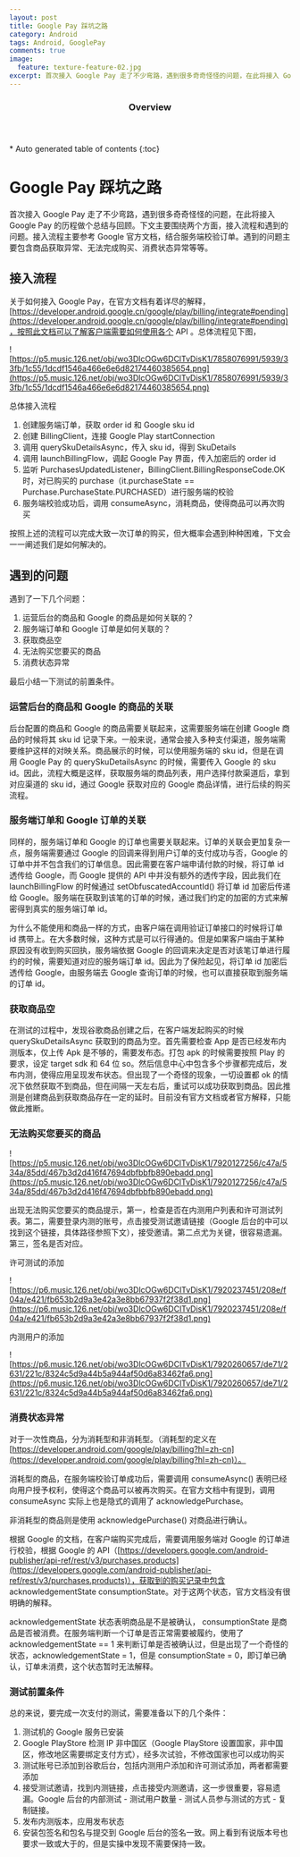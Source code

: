 ```yaml
--- 
layout: post
title: Google Pay 踩坑之路
category: Android
tags: Android, GooglePay
comments: true
image:
  feature: texture-feature-02.jpg
excerpt: 首次接入 Google Pay 走了不少弯路，遇到很多奇奇怪怪的问题，在此将接入 Google Pay 的历程做个总结与回顾。下文主要围绕两个方面，接入流程和遇到的问题。接入流程主要参考 Google 官方文档，结合服务端校验订单。遇到的问题主要包含商品获取异常、无法完成购买、消费状态异常等等。
---
```


<section id="table-of-contents" class="toc">
  <header>
    <h3>Overview</h3>
  </header>
<div id="drawer" markdown="1">
*  Auto generated table of contents
{:toc}
</div>
</section>

# Google Pay 踩坑之路

首次接入 Google Pay 走了不少弯路，遇到很多奇奇怪怪的问题，在此将接入 Google Pay 的历程做个总结与回顾。下文主要围绕两个方面，接入流程和遇到的问题。接入流程主要参考 Google 官方文档，结合服务端校验订单。遇到的问题主要包含商品获取异常、无法完成购买、消费状态异常等等。

## 接入流程

关于如何接入 Google Pay，在官方文档有着详尽的解释，[https://developer.android.google.cn/google/play/billing/integrate#pending](https://developer.android.google.cn/google/play/billing/integrate#pending)，按照此文档可以了解客户端需要如何使用各个 API 。总体流程见下图，

![https://p5.music.126.net/obj/wo3DlcOGw6DClTvDisK1/7858076991/5939/33fb/1c55/1dcdf1546a466e6e6d82174460385654.png](https://p5.music.126.net/obj/wo3DlcOGw6DClTvDisK1/7858076991/5939/33fb/1c55/1dcdf1546a466e6e6d82174460385654.png)

总体接入流程

1. 创建服务端订单，获取 order id 和 Google sku id
2. 创建 BillingClient，连接 Google Play startConnection
3. 调用 querySkuDetailsAsync，传入 sku id，得到 SkuDetails
4. 调用 launchBillingFlow，调起 Google Pay 界面，传入加密后的 order id
5. 监听 PurchasesUpdatedListener，BillingClient.BillingResponseCode.OK 时，对已购买的 purchase（it.purchaseState == Purchase.PurchaseState.PURCHASED）进行服务端的校验
6. 服务端校验成功后，调用 consumeAsync，消耗商品，使得商品可以再次购买

按照上述的流程可以完成大致一次订单的购买，但大概率会遇到种种困难，下文会一一阐述我们是如何解决的。

## 遇到的问题

遇到了一下几个问题：
1. 运营后台的商品和 Google 的商品是如何关联的？
2. 服务端订单和 Google 订单是如何关联的？
3. 获取商品空
4. 无法购买您要买的商品
5. 消费状态异常

最后小结一下测试的前置条件。


### 运营后台的商品和 Google 的商品的关联

后台配置的商品和 Google 的商品需要关联起来，这需要服务端在创建 Google 商品的时候将其 sku id 记录下来。一般来说，通常会接入多种支付渠道，服务端需要维护这样的对映关系。商品展示的时候，可以使用服务端的 sku id，但是在调用 Google Pay 的 querySkuDetailsAsync 的时候，需要传入 Google 的 sku id。因此，流程大概是这样，获取服务端的商品列表，用户选择付款渠道后，拿到对应渠道的 sku id，通过 Google 获取对应的 Google 商品详情，进行后续的购买流程。

### 服务端订单和 Google 订单的关联

同样的，服务端订单和 Google 的订单也需要关联起来。订单的关联会更加复杂一点，服务端需要通过 Google 的回调来得到用户订单的支付成功与否，Google 的订单中并不包含我们的订单信息。因此需要在客户端申请付款的时候，将订单 id 透传给 Google，而 Google 提供的 API 中并没有额外的透传字段，因此我们在 launchBillingFlow 的时候通过 setObfuscatedAccountId() 将订单 id 加密后传递给 Google。服务端在获取到该笔的订单的时候，通过我们约定的加密的方式来解密得到真实的服务端订单 id。

为什么不能使用和商品一样的方式，由客户端在调用验证订单接口的时候将订单 id 携带上。在大多数时候，这种方式是可以行得通的。但是如果客户端由于某种原因没有收到购买回执，服务端依据 Google 的回调来决定是否对该笔订单进行履约的时候，需要知道对应的服务端订单 id。因此为了保险起见，将订单 id 加密后透传给 Google，由服务端去 Google 查询订单的时候，也可以直接获取到服务端的订单 id。

### 获取商品空

在测试的过程中，发现谷歌商品创建之后，在客户端发起购买的时候 querySkuDetailsAsync 获取到的商品为空。首先需要检查 App 是否已经发布内测版本，仅上传 Apk 是不够的，需要发布态。打包 apk 的时候需要按照 Play 的要求，设定 target sdk 和 64 位 so。然后信息中心中包含多个步骤都完成后，发布内测，使得应用呈现发布状态。但出现了一个奇怪的现象，一切设置都 ok 的情况下依然获取不到商品，但在间隔一天左右后，重试可以成功获取到商品。因此推测是创建商品到获取商品存在一定的延时。目前没有官方文档或者官方解释，只能做此推断。

### 无法购买您要买的商品

![https://p5.music.126.net/obj/wo3DlcOGw6DClTvDisK1/7920127256/c47a/534a/85dd/467b3d2d416f47694dbfbbfb890ebadd.png](https://p5.music.126.net/obj/wo3DlcOGw6DClTvDisK1/7920127256/c47a/534a/85dd/467b3d2d416f47694dbfbbfb890ebadd.png)

出现无法购买您要买的商品提示，第一，检查是否在内测用户列表和许可测试列表。第二，需要登录内测的账号，点击接受测试邀请链接（Google 后台的中可以找到这个链接，具体路径参照下文），接受邀请。第二点尤为关键，很容易遗漏。第三，签名是否对应。

许可测试的添加

![https://p6.music.126.net/obj/wo3DlcOGw6DClTvDisK1/7920237451/208e/f04a/e421/fb653b2d9a3e42a3e8bb67937f2f38d1.png](https://p6.music.126.net/obj/wo3DlcOGw6DClTvDisK1/7920237451/208e/f04a/e421/fb653b2d9a3e42a3e8bb67937f2f38d1.png)

内测用户的添加

![https://p6.music.126.net/obj/wo3DlcOGw6DClTvDisK1/7920260657/de71/2631/221c/8324c5d9a44b5a944af50d6a83462fa6.png](https://p6.music.126.net/obj/wo3DlcOGw6DClTvDisK1/7920260657/de71/2631/221c/8324c5d9a44b5a944af50d6a83462fa6.png)

### 消费状态异常

对于一次性商品，分为消耗型和非消耗型。（消耗型的定义在 [https://developer.android.com/google/play/billing?hl=zh-cn](https://developer.android.com/google/play/billing?hl=zh-cn)）。

消耗型的商品，在服务端校验订单成功后，需要调用 consumeAsync() 表明已经向用户授予权利，使得这个商品可以被再次购买。在官方文档中有提到，调用 consumeAsync 实际上也是隐式的调用了 acknowledgePurchase。

非消耗型的商品则是使用 acknowledgePurchase() 对商品进行确认。

根据 Google 的文档，在客户端购买完成后，需要调用服务端对 Google 的订单进行校验，根据 Google 的 API（[https://developers.google.com/android-publisher/api-ref/rest/v3/purchases.products](https://developers.google.com/android-publisher/api-ref/rest/v3/purchases.products)），获取到的购买记录中包含 acknowledgementState consumptionState。对于这两个状态，官方文档没有很明确的解释。

acknowledgementState 状态表明商品是不是被确认， consumptionState 是商品是否被消费。在服务端判断一个订单是否正常需要被履约，使用了 acknowledgementState == 1 来判断订单是否被确认过，但是出现了一个奇怪的状态，acknowledgementState = 1，但是 consumptionState = 0，即订单已确认，订单未消费，这个状态暂时无法解释。

### 测试前置条件

总的来说，要完成一次支付的测试，需要准备以下的几个条件：

1. 测试机的 Google 服务已安装
2. Google PlayStore 检测 IP 非中国区（Google PlayStore 设置国家，非中国区，修改地区需要绑定支付方式），经多次试验，不修改国家也可以成功购买
3. 测试账号已添加到谷歌后台，包括内测用户添加和许可测试添加，两者都需要添加
4. 接受测试邀请，找到内测链接，点击接受内测邀请，这一步很重要，容易遗漏。Google 后台的内部测试 - 测试用户数量 - 测试人员参与测试的方式 - 复制链接。
5. 发布内测版本，应用发布状态
6. 安装包签名和包名与提交到 Google 后台的签名一致。网上看到有说版本号也要求一致或大于的，但是实操中发现不需要保持一致。